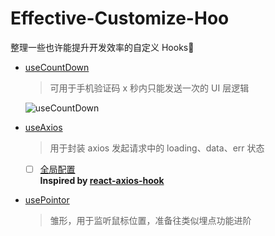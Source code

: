 # Effective-Customize-Hoo

整理一些也许能提升开发效率的自定义 Hooks🚀

- [useCountDown](./hooks/useCountDown)

  > 可用于手机验证码 x 秒内只能发送一次的 UI 层逻辑

  ![useCountDown](https://linbudu-img-store.oss-cn-shenzhen.aliyuncs.com/img/preview_01.gif)

- [useAxios](./hooks/useAxios)

  > 用于封装 axios 发起请求中的 loading、data、err 状态

  - [ ] [全局配置](./hooks/useAxios/with-global-config)  
         **Inspired by [react-axios-hook](https://github.com/nullptru/react-axios-hook)**

- [usePointor](./hooks/usePointor)
  > 雏形，用于监听鼠标位置，准备往类似埋点功能进阶

